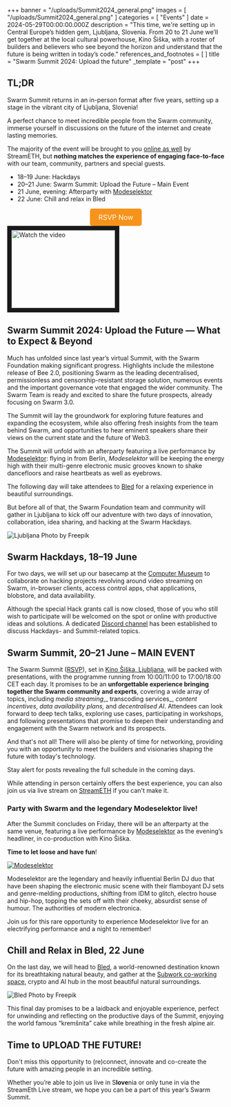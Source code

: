 +++
banner = "/uploads/Summit2024_general.png"
images = [ "/uploads/Summit2024_general.png" ]
categories = [ "Events" ]
date = 2024-05-29T00:00:00.000Z
description = "This time, we're setting up in Central Europe’s hidden gem, Ljubljana, Slovenia. From 20 to 21 June we’ll get together at the local cultural powerhouse, Kino Šiška, with a roster of builders and believers who see beyond the horizon and understand that the future is being written in today’s code."
references_and_footnotes = [ ]
title = "Swarm Summit 2024: Upload the future"
_template = "post"
+++


## TL;DR

Swarm Summit returns in an in-person format after five years, setting up a stage in the vibrant city of Ljubljana, Slovenia! 

A perfect chance to meet incredible people from the Swarm community, immerse yourself in discussions on the future of the internet and create lasting memories.

The majority of the event will be brought to you [online as well](https://streameth.org/swarm) by StreamETH, but **nothing matches the experience of engaging face-to-face** with our team, community, partners and special guests. 



* 18–19 June: Hackdays
* 20–21 June: Swarm Summit: Upload the Future – Main Event
* 21 June, evening: Afterparty with [Modeselektor](https://www.youtube.com/watch?v=3Sp8Vhwts6U)
* 22 June: Chill and relax in Bled



<div style="text-align: center;">
    <a href="https://www.meetup.com/ethereum-swarm/events/301034793/" style="display: inline-block; padding: 10px 20px; font-size: 16px; color: white; background-color: #F7931A; text-align: center; text-decoration: none; border-radius: 5px;">RSVP Now</a>
</div>

<a href="http://www.youtube.com/watch?feature=player_embedded&v=nTQUwghvy5Q" target="_blank">
 <img src="http://img.youtube.com/vi/nTQUwghvy5Q/mqdefault.jpg" alt="Watch the video" width="240" height="180" border="10" />
</a>



## Swarm Summit 2024: Upload the Future — What to Expect & Beyond

Much has unfolded since last year’s virtual Summit, with the Swarm Foundation making significant progress. Highlights include the milestone release of Bee 2.0, positioning Swarm as the leading decentralised, permissionless and censorship-resistant storage solution, numerous events and the important governance vote that engaged the wider community. The Swarm Team is ready and excited to share the future prospects, already focusing on Swarm 3.0.

The Summit will lay the groundwork for exploring future features and expanding the ecosystem, while also offering fresh insights from the team behind Swarm, and opportunities to hear eminent speakers share their views on the current state and the future of Web3.

The Summit will unfold with an afterparty featuring a live performance by [Modeselektor](https://www.youtube.com/watch?v=3Sp8Vhwts6U): flying in from Berlin, _Modeselektor_ will be keeping the energy high with their multi-genre electronic music grooves known to shake dancefloors and raise heartbeats as well as eyebrows.  

The following day will take attendees to [Bled](https://en.wikipedia.org/wiki/Municipality_of_Bled) for a relaxing experience in beautiful surroundings.

But before all of that, the Swarm Foundation team and community will gather in Ljubljana to kick off our adventure with two days of innovation, collaboration, idea sharing, and hacking at the Swarm Hackdays. 

![Ljubljana](/uploads/Ljubljana.jpeg)
Photo by Freepik


## Swarm Hackdays, 18–19 June

For two days, we will set up our basecamp at the [Computer Museum](https://www.racunalniski-muzej.si/en/home-english/) to collaborate on hacking projects revolving around video streaming on Swarm, in-browser clients, access control apps, chat applications, blobstore, and data availability. 

Although the special Hack grants call is now closed, those of you who still wish to participate will be welcomed on the spot or online with productive ideas and solutions. A dedicated [Discord channel](https://discord.com/channels/799027393297514537/1237352694419816468) has been established to discuss Hackdays- and Summit-related topics.


## Swarm Summit, 20–21 June – MAIN EVENT

The Swarm Summit ([RSVP](https://www.meetup.com/ethereum-swarm/events/301034793)), set in [Kino Šiška, Ljubljana](https://www.visitljubljana.com/en/poi/kino-siska-centre-for-urban-culture/), will be packed with presentations, with the programme running from 10:00/11:00 to 17:00/18:00 CET each day. It promises to be an **unforgettable experience bringing together the Swarm community and experts**, covering a wide array of topics, including _media streaming_,_ transcoding services_, _content incentives_, _data availability plans,_ and _decentralised AI_. Attendees can look forward to deep tech talks, exploring use cases, participating in workshops, and following presentations that promise to deepen their understanding and engagement with the Swarm network and its prospects.

And  that's not all! There will also be plenty of time for networking, providing you with an opportunity to meet the builders and visionaries shaping the future with today's technology.

Stay alert for posts revealing the full schedule in the coming days.

While attending in person certainly offers the best experience, you can also join us via live stream on [StreamETH](https://streameth.org/swarm) if you can't make it.


### Party with Swarm and the legendary Modeselektor live!

After the Summit concludes on Friday, there will be an afterparty at the same venue, featuring a live performance by [Modeselektor](https://www.kinosiska.si/en/dogodek/modeselektor/) as the evening’s headliner, in co-production with Kino Šiška.

 **Time to let loose and have fun**!

[![Modeselektor](/uploads/modeselektor.png)](https://www.youtube.com/watch?v=ufcN7Xas2c0)


Modeselektor are the legendary and heavily influential Berlin DJ duo that have been shaping the electronic music scene with their flamboyant DJ sets and genre-melding productions, shifting from IDM to glitch, electro house and hip-hop, topping the sets off with their cheeky, absurdist sense of humour. The authorities of modern electronica.

Join us for this rare opportunity to experience Modeselektor live for an electrifying performance and a night to remember!


## Chill and Relax in Bled, 22 June

On the last day, we will head to [Bled](https://en.wikipedia.org/wiki/Municipality_of_Bled), a world-renowned destination known for its breathtaking natural beauty, and gather at the [Subwork co-working space](https://subwork.xyz/), crypto and AI hub in the most beautiful natural surroundings. 



![Bled](/uploads/bled.jpg)
Photo by Freepik

This final day promises to be a laidback and enjoyable experience, perfect for unwinding and reflecting on the productive days of the Summit, enjoying the world famous “kremšnita” cake while breathing in the fresh alpine air. 


## Time to UPLOAD THE FUTURE!

Don't miss this opportunity to (re)connect, innovate and co-create the future with amazing people in an incredible setting.

Whether you’re able to join us live in S**love**nia or only tune in via the StreamEth Live stream, we hope you can be a part of this year’s Swarm Summit. 

